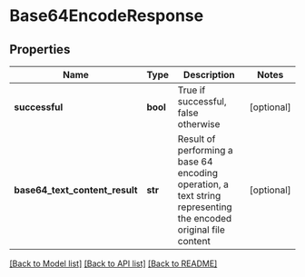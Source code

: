 # Base64EncodeResponse

## Properties
Name | Type | Description | Notes
------------ | ------------- | ------------- | -------------
**successful** | **bool** | True if successful, false otherwise | [optional] 
**base64_text_content_result** | **str** | Result of performing a base 64 encoding operation, a text string representing the encoded original file content | [optional] 

[[Back to Model list]](../README.md#documentation-for-models) [[Back to API list]](../README.md#documentation-for-api-endpoints) [[Back to README]](../README.md)


